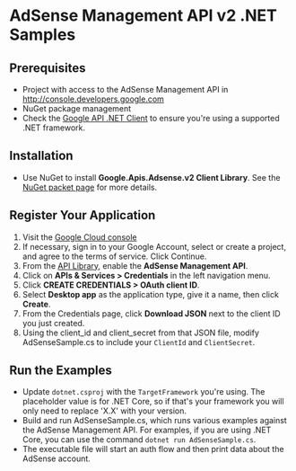 # AdSense Management API v2 .NET Samples

## Prerequisites
* Project with access to the AdSense Management API in http://console.developers.google.com
* NuGet package management
* Check the [Google API .NET
  Client](https://github.com/googleapis/google-api-dotnet-client) to ensure
  you're using a supported .NET framework.

## Installation
* Use NuGet to install **Google.Apis.Adsense.v2 Client Library**. See the [NuGet
  packet page](https://www.nuget.org/packages/Google.Apis.Adsense.v2/) for more
  details.

## Register Your Application
  1. Visit the [Google Cloud console](https://cloud.google.com/console/start/api?id=adsense)
  1. If necessary, sign in to your Google Account, select or create a project,
     and agree to the terms of service.  Click Continue.
  1. From the
     [API Library](https://console.cloud.google.com/start/api?id=adsense.googleapis.com),
     enable the **AdSense Management API**.
  1. Click on **APIs & Services > Credentials** in the left navigation menu.
  1. Click **CREATE CREDENTIALS > OAuth client ID**.
  1. Select **Desktop app** as the application type, give it a name, then click
     **Create**.
  1. From the Credentials page, click **Download JSON** next to the client ID you
     just created.
  1. Using the client_id and client_secret from that JSON file, modify AdSenseSample.cs
     to include your `ClientId` and `ClientSecret`.

## Run the Examples
* Update `dotnet.csproj` with the `TargetFramework` you're using. The
  placeholder value is for .NET Core, so if that's your framework you will only
  need to replace 'X.X' with your version.
* Build and run AdSenseSample.cs, which runs various examples against the
  AdSense Management API. For examples, if you are using .NET Core, you
  can use the command `dotnet run AdSenseSample.cs`.
* The executable file will start an auth flow and then print data about the AdSense account.
